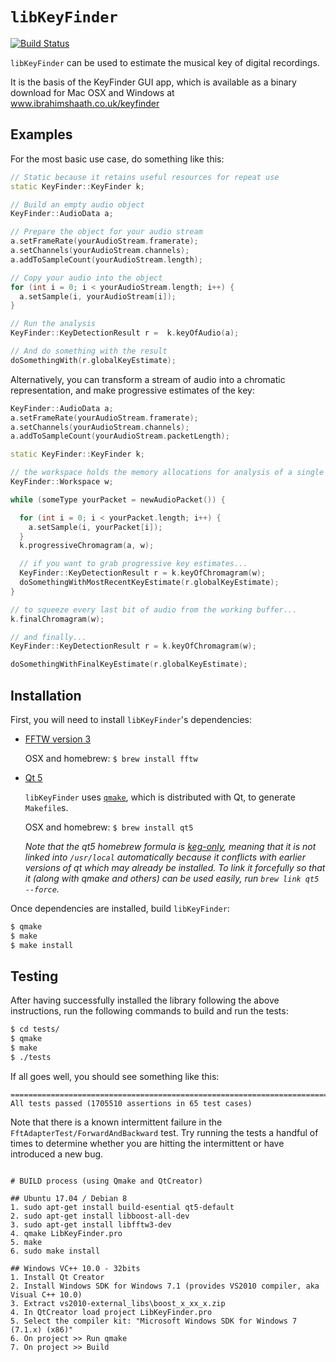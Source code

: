 # `libKeyFinder`

[![Build Status](https://travis-ci.org/ibsh/libKeyFinder.svg?branch=master)](https://travis-ci.org/ibsh/libKeyFinder)

`libKeyFinder` can be used to estimate the musical key of digital recordings.

It is the basis of the KeyFinder GUI app, which is available as a binary download for Mac OSX and Windows at www.ibrahimshaath.co.uk/keyfinder

## Examples

For the most basic use case, do something like this:

```C++
// Static because it retains useful resources for repeat use
static KeyFinder::KeyFinder k;

// Build an empty audio object
KeyFinder::AudioData a;

// Prepare the object for your audio stream
a.setFrameRate(yourAudioStream.framerate);
a.setChannels(yourAudioStream.channels);
a.addToSampleCount(yourAudioStream.length);

// Copy your audio into the object
for (int i = 0; i < yourAudioStream.length; i++) {
  a.setSample(i, yourAudioStream[i]);
}

// Run the analysis
KeyFinder::KeyDetectionResult r =  k.keyOfAudio(a);

// And do something with the result
doSomethingWith(r.globalKeyEstimate);
```

Alternatively, you can transform a stream of audio into a chromatic representation, and make progressive estimates of the key:

```C++
KeyFinder::AudioData a;
a.setFrameRate(yourAudioStream.framerate);
a.setChannels(yourAudioStream.channels);
a.addToSampleCount(yourAudioStream.packetLength);

static KeyFinder::KeyFinder k;

// the workspace holds the memory allocations for analysis of a single track
KeyFinder::Workspace w;

while (someType yourPacket = newAudioPacket()) {

  for (int i = 0; i < yourPacket.length; i++) {
    a.setSample(i, yourPacket[i]);
  }
  k.progressiveChromagram(a, w);

  // if you want to grab progressive key estimates...
  KeyFinder::KeyDetectionResult r = k.keyOfChromagram(w);
  doSomethingWithMostRecentKeyEstimate(r.globalKeyEstimate);
}

// to squeeze every last bit of audio from the working buffer...
k.finalChromagram(w);

// and finally...
KeyFinder::KeyDetectionResult r = k.keyOfChromagram(w);

doSomethingWithFinalKeyEstimate(r.globalKeyEstimate);
```

## Installation

First, you will need to install `libKeyFinder`'s dependencies:

* [FFTW version 3](http://www.fftw.org/download.html)

  OSX and homebrew: `$ brew install fftw`

* [Qt 5](http://www.qt.io/download-open-source/)

  `libKeyFinder` uses [`qmake`](http://doc.qt.io/qt-5/qmake-manual.html), which is distributed with Qt, to generate `Makefile`s.

  OSX and homebrew: `$ brew install qt5`

  *Note that the qt5 homebrew formula is [keg-only](https://github.com/Homebrew/homebrew/blob/master/share/doc/homebrew/FAQ.md#what-does-keg-only-mean), meaning that it is not linked into `/usr/local` automatically because it conflicts with earlier versions of qt which may already be installed. To link it forcefully so that it (along with qmake and others) can be used easily, run `brew link qt5 --force`.*

Once dependencies are installed, build `libKeyFinder`:

```sh
$ qmake
$ make
$ make install
```

## Testing

After having successfully installed the library following the above instructions, run the following commands to build and run the tests:

```sh
$ cd tests/
$ qmake
$ make
$ ./tests
```

If all goes well, you should see something like this:

```
===============================================================================
All tests passed (1705510 assertions in 65 test cases)
```

Note that there is a known intermittent failure in the `FftAdapterTest/ForwardAndBackward` test. Try running the tests a handful of times to determine whether you are hitting the intermittent or have introduced a new bug.

```

# BUILD process (using Qmake and QtCreator)

## Ubuntu 17.04 / Debian 8
1. sudo apt-get install build-esential qt5-default
2. sudo apt-get install libboost-all-dev
3. sudo apt-get install libfftw3-dev
4. qmake LibKeyFinder.pro
5. make
6. sudo make install

## Windows VC++ 10.0 - 32bits
1. Install Qt Creator
2. Install Windows SDK for Windows 7.1 (provides VS2010 compiler, aka Visual C++ 10.0)
3. Extract vs2010-external_libs\boost_x_xx_x.zip
4. In QtCreator load project LibKeyFinder.pro
5. Select the compiler kit: "Microsoft Windows SDK for Windows 7 (7.1.x) (x86)"
6. On project >> Run qmake
7. On project >> Build
